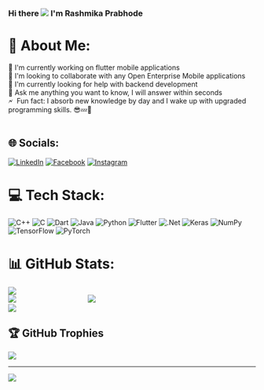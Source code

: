 ### Hi there ![](https://i.postimg.cc/9fKHJGyC/5.gif) I'm Rashmika Prabhode

# 💫 About Me:
🔭 I'm currently working on flutter mobile applications<br>👯 I'm looking to collaborate with any Open Enterprise Mobile applications<br>🤝 I'm currently looking for help with  backend development<br>💬 Ask me anything you want to know, I will answer within seconds<br>🗲 &nbsp;Fun fact: I absorb new knowledge by day and I wake up with upgraded programming skills. 😎💤🚀 <br><br>


## 🌐 Socials:
 [![LinkedIn](https://img.shields.io/badge/LinkedIn-%230077B5.svg?logo=linkedin&logoColor=white)](https://www.linkedin.com/in/rashmika-prabhode-403164262) [![Facebook](https://img.shields.io/badge/Facebook-%231877F2.svg?logo=Facebook&logoColor=white)](https://www.facebook.com/rashmika.prabhode) [![Instagram](https://img.shields.io/badge/Instagram-%23E4405F.svg?logo=Instagram&logoColor=white)](https://instagram.com/rashmikaprabhode) 
# 💻 Tech Stack:
![C++](https://img.shields.io/badge/c++-%2300599C.svg?style=for-the-badge&logo=c%2B%2B&logoColor=white) ![C](https://img.shields.io/badge/c-%2300599C.svg?style=for-the-badge&logo=c&logoColor=white) ![Dart](https://img.shields.io/badge/dart-%230175C2.svg?style=for-the-badge&logo=dart&logoColor=white) ![Java](https://img.shields.io/badge/java-%23ED8B00.svg?style=for-the-badge&logo=openjdk&logoColor=white) ![Python](https://img.shields.io/badge/python-3670A0?style=for-the-badge&logo=python&logoColor=ffdd54) ![Flutter](https://img.shields.io/badge/Flutter-%2302569B.svg?style=for-the-badge&logo=Flutter&logoColor=white) ![.Net](https://img.shields.io/badge/.NET-5C2D91?style=for-the-badge&logo=.net&logoColor=white) ![Keras](https://img.shields.io/badge/Keras-%23D00000.svg?style=for-the-badge&logo=Keras&logoColor=white) ![NumPy](https://img.shields.io/badge/numpy-%23013243.svg?style=for-the-badge&logo=numpy&logoColor=white) ![TensorFlow](https://img.shields.io/badge/TensorFlow-%23FF6F00.svg?style=for-the-badge&logo=TensorFlow&logoColor=white) ![PyTorch](https://img.shields.io/badge/PyTorch-%23EE4C2C.svg?style=for-the-badge&logo=PyTorch&logoColor=white)
# 📊 GitHub Stats:
![](https://github-readme-stats.vercel.app/api?username=Rashmika28&theme=dark&hide_border=false&include_all_commits=true&count_private=true) <br/>
![](https://github-readme-streak-stats.herokuapp.com/?user=Rashmika28&theme=dark&hide_border=false) &nbsp;&nbsp;&nbsp;&nbsp;&nbsp;&nbsp;&nbsp;&nbsp;&nbsp;&nbsp;&nbsp;&nbsp;&nbsp;&nbsp;&nbsp;&nbsp;&nbsp;&nbsp;&nbsp;&nbsp;&nbsp;&nbsp;&nbsp;&nbsp;&nbsp;&nbsp;&nbsp;&nbsp;&nbsp;&nbsp;&nbsp;&nbsp;&nbsp;&nbsp;&nbsp;&nbsp;![](https://i.postimg.cc/4xxQtPR2/7.gif)<br/>
![](https://github-readme-stats.vercel.app/api/top-langs/?username=Rashmika28&theme=dark&hide_border=false&include_all_commits=true&count_private=true&layout=compact)

## 🏆 GitHub Trophies
![](https://github-profile-trophy.vercel.app/?username=Rashmika28&theme=radical&no-frame=false&no-bg=true&margin-w=4)

---
[![](https://visitcount.itsvg.in/api?id=Rashmika28&icon=0&color=0)](https://visitcount.itsvg.in)

